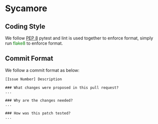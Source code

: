 # Sycamore

## Coding Style
We follow [PEP 8](https://peps.python.org/pep-0008/)
pytest and lint is used together to enforce format, simply run
<font color='green' >flake8</font> to enforce format.

## Commit Format
We follow a commit format as below:
```
[Issue Number] Description

### What changes were proposed in this pull request?
...

### Why are the changes needed?
...

### How was this patch tested?
...
```
